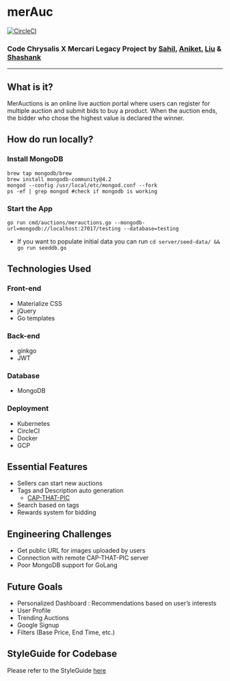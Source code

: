 # merAuc

[![CircleCI](https://circleci.com/gh/MerAuctions/MerAuctions/tree/master.svg?style=svg)](https://circleci.com/gh/MerAuctions/MerAuctions/tree/master)

### Code Chrysalis X Mercari Legacy Project by [Sahil](https://github.com/sahil505), [Aniket](https://github.com/aniket1743), [Liu](https://github.com/Rocuku) & [Shashank](https://github.com/shasjakka0390)

---

## What is it?

MerAuctions is an online live auction portal where users can register for multiple auction and submit bids to buy a product. When the auction ends, the bidder who chose the highest value is declared the winner.

## How do run locally?

### Install MongoDB

```
brew tap mongodb/brew
brew install mongodb-community@4.2
mongod --config /usr/local/etc/mongod.conf --fork
ps -ef | grep mongod #check if mongodb is working
```

### Start the App

```
go run cmd/auctions/merauctions.go --mongodb-url=mongodb://localhost:27017/testing --database=testing
```

- If you want to populate initial data you can run `cd server/seed-data/ && go run seeddb.go`

## Technologies Used

### Front-end

- Materialize CSS
- jQuery
- Go templates

### Back-end

- ginkgo
- JWT

### Database

- MongoDB

### Deployment

- Kubernetes
- CircleCI
- Docker
- GCP

## Essential Features

- Sellers can start new auctions
- Tags and Description auto generation
  - [CAP-THAT-PIC](https://github.com/CoolDogee/cap-that-pic)
- Search based on tags
- Rewards system for bidding

## Engineering Challenges

- Get public URL for images uploaded by users
- Connection with remote CAP-THAT-PIC server
- Poor MongoDB support for GoLang

## Future Goals

- Personalized Dashboard : Recommendations based on user’s interests
- User Profile
- Trending Auctions
- Google Signup
- Filters (Base Price, End Time, etc.)

## StyleGuide for Codebase

Please refer to the StyleGuide [here](https://docs.google.com/document/d/1IYPQ_jkVBBcz7EZHN6GanW2wtXnp1Lvu0Xkz9rLg6hk/edit?usp=sharing)

